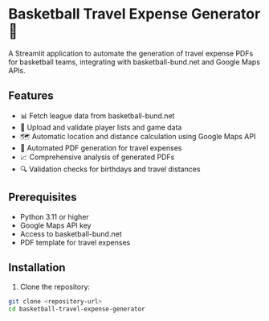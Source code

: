 # Basketball Travel Expense Generator 🏀

A Streamlit application to automate the generation of travel expense PDFs for basketball teams, integrating with basketball-bund.net and Google Maps APIs.

## Features

- 📊 Fetch league data from basketball-bund.net
- 📁 Upload and validate player lists and game data
- 🗺️ Automatic location and distance calculation using Google Maps API
- 📄 Automated PDF generation for travel expenses
- 📈 Comprehensive analysis of generated PDFs
- 🔍 Validation checks for birthdays and travel distances

## Prerequisites

- Python 3.11 or higher
- Google Maps API key
- Access to basketball-bund.net
- PDF template for travel expenses

## Installation

1. Clone the repository:
```bash
git clone <repository-url>
cd basketball-travel-expense-generator